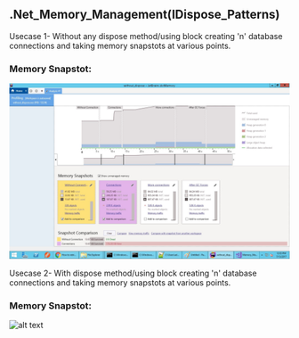 ## .Net_Memory_Management(IDispose_Patterns)

Usecase 1- Without any dispose method/using block creating 'n' database connections and taking memory snapstots at various points.

### Memory Snapstot:

![alt text](https://github.com/avilavate/.Net_Memory_Management-IDispose_Patterns-/blob/master/without_dispose/dotMemory_SnapShots.jpg)

Usecase 2- With dispose method/using block creating 'n' database connections and taking memory snapstots at various points.

### Memory Snapstot:

![alt text]()

